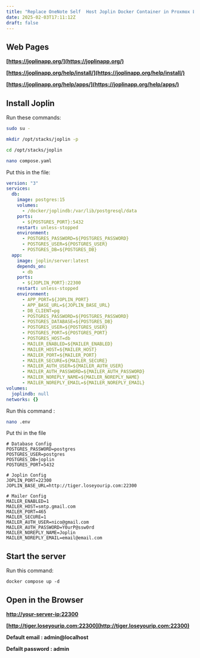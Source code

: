 ```yaml
---
title: "Replace OneNote Self  Host Joplin Docker Container in Proxmox LXC Container"
date: 2025-02-03T17:11:12Z
draft: false
---
```


## Web Pages
**[https://joplinapp.org/](https://joplinapp.org/)**

**[https://joplinapp.org/help/install/](https://joplinapp.org/help/install/)**

**[https://joplinapp.org/help/apps/](https://joplinapp.org/help/apps/)**

## Install Joplin

Run these commands:
```bash
sudo su -

mkdir /opt/stacks/joplin -p

cd /opt/stacks/joplin 

nano compose.yaml
```

Put this in the file:
```yaml
version: "3"
services:
  db:
    image: postgres:15
    volumes:
      - /docker/joplindb:/var/lib/postgresql/data
    ports:
      - ${POSTGRES_PORT}:5432
    restart: unless-stopped
    environment:
      - POSTGRES_PASSWORD=${POSTGRES_PASSWORD}
      - POSTGRES_USER=${POSTGRES_USER}
      - POSTGRES_DB=${POSTGRES_DB}
  app:
    image: joplin/server:latest
    depends_on:
      - db
    ports:
      - ${JOPLIN_PORT}:22300
    restart: unless-stopped
    environment:
      - APP_PORT=${JOPLIN_PORT}
      - APP_BASE_URL=${JOPLIN_BASE_URL}
      - DB_CLIENT=pg
      - POSTGRES_PASSWORD=${POSTGRES_PASSWORD}
      - POSTGRES_DATABASE=${POSTGRES_DB}
      - POSTGRES_USER=${POSTGRES_USER}
      - POSTGRES_PORT=${POSTGRES_PORT}
      - POSTGRES_HOST=db
      - MAILER_ENABLED=${MAILER_ENABLED}
      - MAILER_HOST=${MAILER_HOST}
      - MAILER_PORT=${MAILER_PORT}
      - MAILER_SECURE=${MAILER_SECURE}
      - MAILER_AUTH_USER=${MAILER_AUTH_USER}
      - MAILER_AUTH_PASSWORD=${MAILER_AUTH_PASSWORD}
      - MAILER_NOREPLY_NAME=${MAILER_NOREPLY_NAME}
      - MAILER_NOREPLY_EMAIL=${MAILER_NOREPLY_EMAIL}
volumes:
  joplindb: null
networks: {}

```
Run this command :
```bash
nano .env
```

Put thi in the file
```env
# Database Config
POSTGRES_PASSWORD=postgres
POSTGRES_USER=postgres
POSTGRES_DB=joplin
POSTGRES_PORT=5432

# Joplin Config
JOPLIN_PORT=22300
JOPLIN_BASE_URL=http://tiger.loseyourip.com:22300

# Mailer Config
MAILER_ENABLED=1
MAILER_HOST=smtp.gmail.com
MAILER_PORT=465
MAILER_SECURE=1
MAILER_AUTH_USER=nico@gmail.com
MAILER_AUTH_PASSWORD=Y0urP@ssw0rd
MAILER_NOREPLY_NAME=Joplin
MAILER_NOREPLY_EMAIL=email@email.com

```
## Start the server
Run this command:
```
docker compose up -d
```

## Open in the Browser
**[http://your-server-ip:22300](http://your-server-ip:22300)**

**[http://tiger.loseyourip.com:22300](http://tiger.loseyourip.com:22300)**

**Default email : admin@localhost**

**Defailt password : admin**
